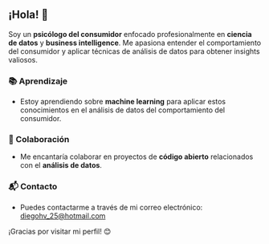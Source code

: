 ## ¡Hola! 👋

Soy un **psicólogo del consumidor** enfocado profesionalmente en **ciencia de datos** y **business intelligence**. Me apasiona entender el comportamiento del consumidor y aplicar técnicas de análisis de datos para obtener insights valiosos.

### 📚 Aprendizaje
- Estoy aprendiendo sobre **machine learning** para aplicar estos conocimientos en el análisis de datos del comportamiento del consumidor.

### 🤝 Colaboración
- Me encantaría colaborar en proyectos de **código abierto** relacionados con el **análisis de datos**.

### 📬 Contacto
- Puedes contactarme a través de mi correo electrónico: [diegohv_25@hotmail.com](mailto:diego.huamantica@outlook.com)

¡Gracias por visitar mi perfil! 😊
